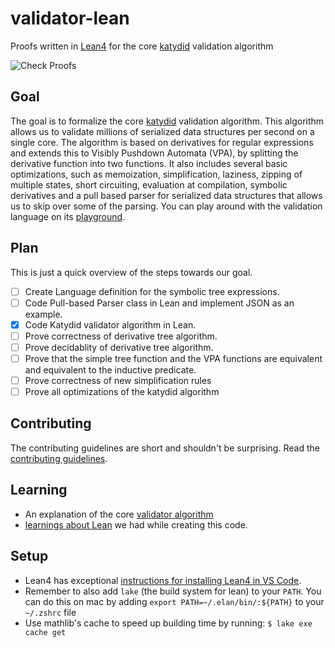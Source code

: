 # validator-lean

Proofs written in [Lean4](https://leanprover.github.io/) for the core [katydid](https://katydid.github.io/) validation algorithm

![Check Proofs](https://github.com/katydid/validator-lean/workflows/Check%20Proofs/badge.svg)

## Goal

The goal is to formalize the core [katydid](https://katydid.github.io/) validation algorithm.
This algorithm allows us to validate millions of serialized data structures per second on a single core.
The algorithm is based on derivatives for regular expressions and extends this to Visibly Pushdown Automata (VPA), by splitting the derivative function into two functions.
It also includes several basic optimizations, such as memoization, simplification, laziness, zipping of multiple states, short circuiting, evaluation at compilation, symbolic derivatives and a pull based parser for serialized data structures that allows us to skip over some of the parsing. 
You can play around with the validation language on its [playground](http://katydid.github.io/play/).

## Plan

This is just a quick overview of the steps towards our goal.

- [ ] Create Language definition for the symbolic tree expressions.
- [ ] Code Pull-based Parser class in Lean and implement JSON as an example.
- [x] Code Katydid validator algorithm in Lean.
- [ ] Prove correctness of derivative tree algorithm.
- [ ] Prove decidablity of derivative tree algorithm.
- [ ] Prove that the simple tree function and the VPA functions are equivalent and equivalent to the inductive predicate.
- [ ] Prove correctness of new simplification rules
- [ ] Prove all optimizations of the katydid algorithm

## Contributing

The contributing guidelines are short and shouldn't be surprising.
Read the [contributing guidelines](./CONTRIBUTING.md).

## Learning

* An explanation of the core [validator algorithm](./Validator/Learning/Readme.md)
* [learnings about Lean](./learnings/) we had while creating this code.

## Setup

  - Lean4 has exceptional [instructions for installing Lean4 in VS Code](https://lean-lang.org/install/).
  - Remember to also add `lake` (the build system for lean) to your `PATH`.  You can do this on mac by adding `export PATH=~/.elan/bin/:${PATH}` to your  `~/.zshrc` file
  - Use mathlib's cache to speed up building time by running: `$ lake exe cache get`

